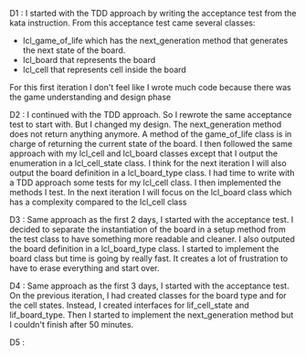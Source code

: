 D1 :
I started with the TDD approach by writing the acceptance test from the kata instruction. 
From this acceptance test came several classes: 
- lcl_game_of_life which has the next_generation method that generates the next state of the board.
- lcl_board that represents the board
- lcl_cell that represents cell inside the board

For this first iteration I don't feel like I wrote much code because there was the game understanding and design phase



D2 : I continued with the TDD approach. So I rewrote the same acceptance test to start with. 
	 But I changed my design. The next_generation method does not return anything anymore. A method of the game_of_life class is in charge of returning the current state of the board.
	 I then followed the same approach with my lcl_cell and lcl_board classes except that I output the enumeration in a lcl_cell_state class. 
	 I think for the next iteration I will also output the board definition in a lcl_board_type class.
	 I had time to write with a TDD approach some tests for my lcl_cell class. I then implemented the methods I test. 
     In the next iteration I will focus on the lcl_board class which has a complexity compared to the lcl_cell class



D3 : Same approach as the first 2 days, I started with the acceptance test. 
	 I decided to separate the instantiation of the board in a setup method from the test class to have something more readable and cleaner.
	 I also outputed the board definition in a lcl_board_type class.
     I started to implement the board class but time is going by really fast. It creates a lot of frustration to have to erase everything and start over.






D4 : Same approach as the first 3 days, I started with the acceptance test.
     On the previous iteration, I had created classes for the board type and for the cell states. 
	 Instead, I created interfaces for lif_cell_state and lif_board_type.
	 Then I started to implement the next_generation method but I couldn't finish after 50 minutes.






D5 :
